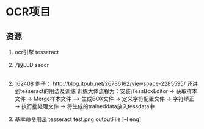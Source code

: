# OCR项目
## 资源
1. ocr引擎 tesseract
    
2. 7段LED ssocr


## 
2. 162408 例子：
    http://blog.itpub.net/26736162/viewspace-2285595/
    还讲到tesseract的用法及训练
    训练大体流程为：安装jTessBoxEditor -> 获取样本文件 -> Merge样本文件 –> 生成BOX文件 -> 定义字符配置文件 -> 字符矫正 -> 执行批处理文件 -> 将生成的traineddata放入tessdata中
    
1. 基本命令用法
    tesseract test.png outputFile [–l eng]
